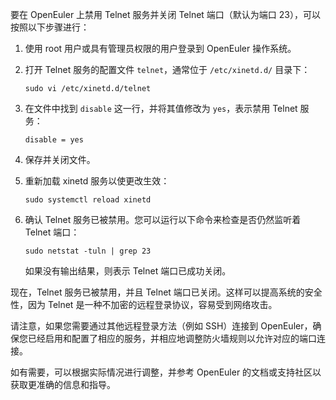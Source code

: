 要在 OpenEuler 上禁用 Telnet 服务并关闭 Telnet 端口（默认为端口 23），可以按照以下步骤进行：

1. 使用 root 用户或具有管理员权限的用户登录到 OpenEuler 操作系统。

2. 打开 Telnet 服务的配置文件 `telnet`，通常位于 `/etc/xinetd.d/` 目录下：
   ```
   sudo vi /etc/xinetd.d/telnet
   ```

3. 在文件中找到 `disable` 这一行，并将其值修改为 `yes`，表示禁用 Telnet 服务：
   ```
   disable = yes
   ```

4. 保存并关闭文件。

5. 重新加载 xinetd 服务以使更改生效：
   ```
   sudo systemctl reload xinetd
   ```

6. 确认 Telnet 服务已被禁用。您可以运行以下命令来检查是否仍然监听着 Telnet 端口：
   ```
   sudo netstat -tuln | grep 23
   ```

   如果没有输出结果，则表示 Telnet 端口已成功关闭。

现在，Telnet 服务已被禁用，并且 Telnet 端口已关闭。这样可以提高系统的安全性，因为 Telnet 是一种不加密的远程登录协议，容易受到网络攻击。

请注意，如果您需要通过其他远程登录方法（例如 SSH）连接到 OpenEuler，确保您已经启用和配置了相应的服务，并相应地调整防火墙规则以允许对应的端口连接。

如有需要，可以根据实际情况进行调整，并参考 OpenEuler 的文档或支持社区以获取更准确的信息和指导。